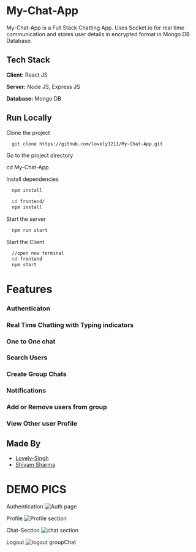 
# My-Chat-App

My-Chat-App is a Full Stack Chatting App.
Uses Socket.io for real time communication and stores user details in encrypted format in Mongo DB Database.
## Tech Stack

**Client:** React JS

**Server:** Node JS, Express JS

**Database:** Mongo DB
  
## Run Locally

Clone the project

```bash
  git clone https://github.com/lovely1211/My-Chat-App.git
```

Go to the project directory

cd My-Chat-App

Install dependencies

```bash
  npm install
```

```bash
  cd frontend/
  npm install
```

Start the server

```bash
  npm run start
```
Start the Client

```bash
  //open now terminal
  cd frontend
  npm start
```

  
# Features

### Authenticaton
### Real Time Chatting with Typing indicators
### One to One chat
### Search Users
### Create Group Chats
### Notifications 
### Add or Remove users from group
### View Other user Profile
## Made By

- [Lovely-Singh](https://github.com/lovely1211)
- [Shivam Sharma](https://github.com/shivamsharmxa)

# DEMO PICS
Authentication 
![Auth page](https://github.com/lovely1211/My-Chat-App/assets/151820018/3bdb7bc1-0e77-4a2e-bbc4-c5b796a24be8)

Profile
![Profile section](https://github.com/lovely1211/My-Chat-App/assets/151820018/17a7f7fd-b9d9-41d3-891c-5975986bacd8)


Chat-Section
![chat section](https://github.com/lovely1211/My-Chat-App/assets/151820018/aa6e5f09-bf25-4eb0-b22f-b4caa24f4c6f)

Logout
![logout   groupChat](https://github.com/lovely1211/My-Chat-App/assets/151820018/484abddb-a4a4-44dc-80c0-9715c3a18196)

